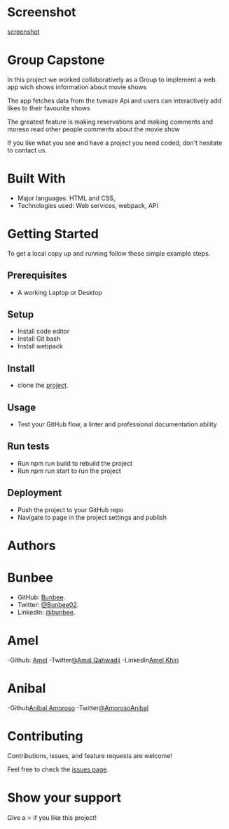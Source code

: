 # Screenshot
[screenshot](src/groupCapstone.png) 

# Group Capstone 

In this project we worked collaboratively as a Group to implement a web app wich shows information about movie shows 

The app fetches data from the tvmaze Api and users can interactively add likes to their favourite shows 

The greatest feature is making reservations and making comments and moreso read other people comments about the movie show 

If you like what you see and have a project you need coded, don't hesitate to contact us.


# Built With


- Major languages: HTML and CSS,
- Technologies used: Web services, webpack, API


# Getting Started


To get a local copy up and running follow these simple example steps.

## Prerequisites 
- A working Laptop or Desktop
## Setup
- Install code editor
- Install Git bash
- Install webpack
## Install
- clone the [project](https://github.com/mutinhiri/Group-Capstone-).
## Usage
- Test your GitHub flow, a linter and professional documentation ability
## Run tests
- Run npm run build to rebuild the project
- Run npm run start to run the project
## Deployment
- Push the project to your GitHub repo
- Navigate to page in the project settings and publish
# Authors

  #  Bunbee
  - GitHub: [Bunbee](https://github.com/mutinhiri).
  - Twitter: [@Bunbee02](https://twitter.com/Bunbee02).
  - LinkedIn: [@bunbee](https://www.linkedin.com/in/bunbee).

# Amel
  -Github: [Amel](https://github.com/)
  -Twitter[@Amal Qahwadji](https://twitter.com/AmalQahwadji)
  -LinkedIn[Amel Khiri](https://www.linkedin.com/in/amel-khiri-qahwadji-37a550135/)


#  Anibal
  -Github[Anibal Amoroso](https://github.com/sj1978)
  -Twitter[@AmorosoAnibal](https://twitter.com/AmorosoAnibal)


# Contributing

Contributions, issues, and feature requests are welcome!

Feel free to check the [issues page](https://github.com/mutinhiri/Group-Capstone-/issues).

# Show your support

Give a :star: if you like this project!

